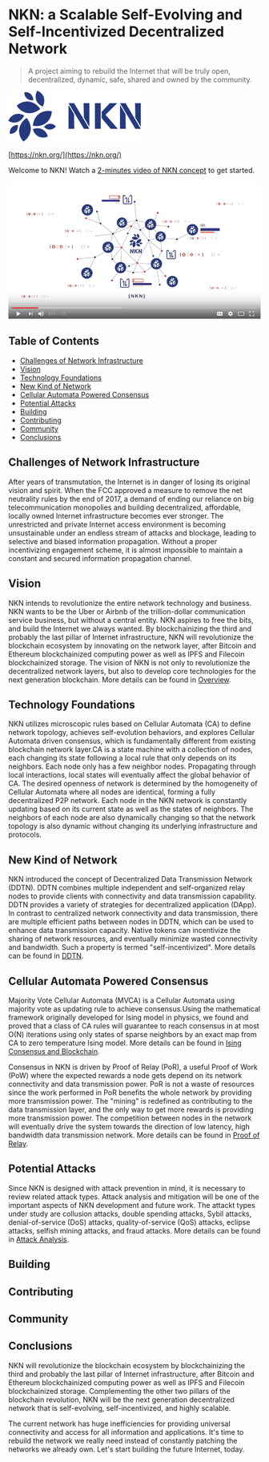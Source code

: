 # NKN: a Scalable Self-Evolving and Self-Incentivized Decentralized Network

> A project aiming to rebuild the Internet that will be truly open,
  decentralized, dynamic, safe, shared and owned by the community.

[![nkn.org](img/nkn_logo.png)](https://nkn.org/)

[https://nkn.org/](https://nkn.org/)

Welcome to NKN! Watch a [2-minutes video of NKN
concept](https://youtu.be/cT29i3-ImQk) to get started.

[![NKN Introduction](img/nkn_intro_video.png)](https://youtu.be/cT29i3-ImQk)

## Table of Contents

- [Challenges of Network Infrastructure](#challenges-of-network-infrastructure)
- [Vision](#vision)
- [Technology Foundations](#technology-foundations)
- [New Kind of Network](#new-kind-of-network)
- [Cellular Automata Powered Consensus](#cellular-automata-consensus)
- [Potential Attacks](#potential-attacks)
- [Building](#building)
- [Contributing](#contributing)
- [Community](#community)
- [Conclusions](#conclusions)

## Challenges of Network Infrastructure

After years of transmutation, the Internet is in danger of losing its
original vision and spirit.  When the FCC approved a measure to remove the
 net neutrality rules by the end of 2017, a demand of ending our reliance on 
big telecommunication monopolies and building
decentralized, affordable, locally owned Internet infrastructure becomes ever 
stronger. The unrestricted and private Internet access environment is becoming 
unsustainable under an endless stream of attacks and blockage, leading to 
selective and biased information propagation. Without a proper incentivizing 
engagement scheme, it is almost impossible to maintain a constant and secured
 information propagation channel.

## Vision

NKN intends to revolutionize the entire network technology and business. NKN
 wants  to be the Uber or Airbnb of the trillion-dollar communication service
business, but without a central entity. NKN aspires to free the bits, and build
the Internet we always wanted. By blockchainizing the third and probably the
last pillar of Internet infrastructure,  NKN will revolutionize the blockchain
ecosystem by innovating on the network layer, after Bitcoin and Ethereum 
blockchainized computing power as well as IPFS and Filecoin blockchainized
storage. The vision of NKN is not only to revolutionize the decentralized
network layers, but also to develop core technologies for the next generation
blockchain. More details can be found in [Overview](doc/tech_design_doc/overview.md).

## Technology Foundations

NKN utilizes microscopic rules based on Cellular Automata (CA) to define
network topology, achieves self-evolution behaviors, and explores
Cellular Automata driven consensus, which is fundamentally different
from existing blockchain network layer.CA is a state machine with a collection 
of nodes, each changing its state following a local rule that only depends on its
neighbors. Each node only has a few neighbor nodes. Propagating through local
interactions, local states will eventually affect the global behavior of CA. 
The desired openness of network is determined by the homogeneity of Cellular 
Automata where all nodes are identical, forming a fully decentralized P2P
network. Each node in the NKN network is constantly updating based on its
current state as well as the states of neighbors. The neighbors of each node are
also dynamically changing so that the network topology is also dynamic without
changing its underlying infrastructure and protocols.

## New Kind of Network

NKN introduced the concept of Decentralized Data Transmission Network
(DDTN). DDTN combines multiple independent and self-organized relay
nodes to provide clients with connectivity and data transmission capability.
DDTN provides a variety of strategies for decentralized application (DApp).
In contrast to centralized network connectivity and data transmission, there are 
multiple efficient paths between nodes in DDTN, which can be used to enhance 
data transmission capacity. Native tokens can incentivize the sharing of network 
resources, and eventually minimize wasted connectivity and bandwidth. Such 
a property is termed "self-incentivized". More details can be found
in [DDTN](doc/tech_design_doc/distributed_data_transmission_network.md).

## Cellular Automata Powered Consensus

Majority Vote Cellular Automata (MVCA) is a Cellular Automata using
majority vote as updating rule to achieve consensus.Using the mathematical
 framework originally developed for Ising model in physics, we found and 
 proved that a class of CA rules will guarantee to reach consensus in at most
O(N) iterations using only states of sparse neighbors by an exact map from 
CA to zero temperature Ising model. More details can be found in
[Ising Consensus and Blockchain](doc/tech_design_doc/consensus_and_blockchain.md).

Consensus in NKN is driven by Proof of Relay (PoR), a useful Proof of
Work (PoW) where the expected rewards a node gets depend on its
network connectivity and data transmission power. PoR is not a 
waste of resources since the work performed in PoR benefits the whole network
 by providing more transmission power. The "mining" is redefined as contributing
 to the data transmission layer, and the only way to get more rewards is providing 
 more transmission power. The competition between nodes in the network will eventually
drive the system towards the direction of low latency, high bandwidth data transmission network.
More details can be found in [Proof of Relay](doc/tech_design_doc/proof_of_relay.md).

## Potential Attacks

Since NKN is designed with attack prevention in mind, it is necessary
to review related attack types. Attack analysis and mitigation will be
one of the important aspects of NKN development and future work.
The attackt types under study are collusion attacks, double spending 
attacks, Sybil attacks, denial-of-service (DoS) attacks, quality-of-service
 (QoS) attacks, eclipse attacks, selfish mining attacks, and fraud attacks.
 More details can be found in [Attack Analysis](doc/tech_design_doc/attack_analysis.md).
 
## Building
 
## Contributing
 
## Community

## Conclusions

NKN will revolutionize the blockchain ecosystem by blockchainizing
the third and probably the last pillar of Internet infrastructure, after Bitcoin
and Ethereum blockchainized computing power as well as IPFS and
Filecoin blockchainized storage. Complementing the other two pillars
of the blockchain revolution, NKN will be the next generation decentralized
network that is self-evolving, self-incentivized, and highly scalable.

The current network has huge inefficiencies for providing universal
connectivity and access for all information and applications. It's time to
rebuild the network we really need instead of constantly patching the networks
we already own. Let's start building the future Internet, today.
